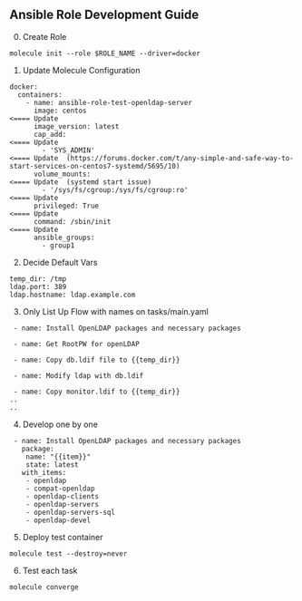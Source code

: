 Ansible Role Development Guide
-----------------------------

0. Create Role 
```
molecule init --role $ROLE_NAME --driver=docker  
```

1. Update Molecule Configuration
```
docker:
  containers:
    - name: ansible-role-test-openldap-server
      image: centos                                               <==== Update
      image_version: latest
      cap_add:                                                    <==== Update
        - 'SYS_ADMIN'                                             <==== Update  (https://forums.docker.com/t/any-simple-and-safe-way-to-start-services-on-centos7-systemd/5695/10)
      volume_mounts:                                              <==== Update  (systemd start issue)
        - '/sys/fs/cgroup:/sys/fs/cgroup:ro'                      <==== Update
      privileged: True                                            <==== Update
      command: /sbin/init                                         <==== Update
      ansible_groups:
        - group1

```

2. Decide Default Vars
~~~
temp_dir: /tmp
ldap.port: 389
ldap.hostname: ldap.example.com
~~~

3. Only List Up Flow with names on tasks/main.yaml 
~~~
 - name: Install OpenLDAP packages and necessary packages
 
 - name: Get RootPW for openLDAP

 - name: Copy db.ldif file to {{temp_dir}}

 - name: Modify ldap with db.ldif

 - name: Copy monitor.ldif to {{temp_dir}}
..
..
~~~

4. Develop one by one 
~~~
 - name: Install OpenLDAP packages and necessary packages
   package:
    name: "{{item}}"
    state: latest
   with_items:
    - openldap
    - compat-openldap
    - openldap-clients
    - openldap-servers
    - openldap-servers-sql
    - openldap-devel
~~~

5. Deploy test container
~~~
molecule test --destroy=never
~~~

6. Test each task
~~~
molecule converge
~~~

